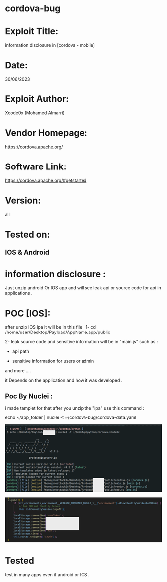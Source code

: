 # cordova-bug

# Exploit Title: 
information disclosure  in [cordova - mobile]
# Date: 
30/06/2023
# Exploit Author: 
Xcode0x (Mohamed Almarri)
# Vendor Homepage: 
https://cordova.apache.org/
# Software Link: 
https://cordova.apache.org/#getstarted
# Version: 
all
# Tested on: 
IOS & Android 
----
# information disclosure  :
Just unzip android Or IOS app and will see leak api or source code for api in applications .
# POC [IOS]:
after unzip IOS ipa it will be in this file :
1- cd /home/user/Desktop/Payload/AppName.app/public

2- leak source code and sensitive information will be in "main.js"  such as :

* api path 

* sensitive information  for users or admin

and more ....

it Depends on the application and how it was developed .

## Poc By Nuclei :

i made tamplet for that after you unzip the "ipa" use this command :

echo ~/app_folder | nuclei -t ~/cordova-bug/cordova-data.yaml

 ![Script](https://github.com/xcodeOn1/cordova-bug/blob/main/poc.png)

 ![Script](https://github.com/xcodeOn1/cordova-bug/blob/main/token.png)

 # Tested 

 test in many apps even if android or IOS .

